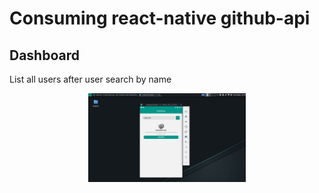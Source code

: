 # Consuming react-native github-api

## Dashboard 
List all users after user search by name

<div align="center">
  <img src="images/main.png" width="50%" height="50%" />
</div>